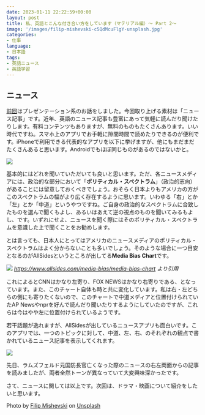 ```yaml
---
date: 2023-01-11 22:22:59+00:00
layout: post
title: 私、英語とこんな付き合い方をしています（マテリアル編）〜 Part 2〜
image: '/images/filip-mishevski-c5QdMcuFlgY-unsplash.jpg'
categories:
- 仕事
language:
- 日本語
tags:
- 英語ニュース
- 英語学習
---
```


## ニュース


[前回](https://blog.shin.do/2023/01/how-i-work-with-english-with-materials-part1)はプレゼンテーション系のお話をしました。今回取り上げる素材は「ニュース記事」です。近年、英語のニュース記事も豊富にあって気軽に読んだり聞けたりします。有料コンテンツもありますが、無料のものもたくさんあります。いい時代ですね。スマホ上のアプリでお手軽に隙間時間で読めたりできるのが便利です。iPhoneで利用できる代表的なアプリを以下に挙げますが、他にもまだまだたくさんあると思います。Androidでもほぼ同じものがあるのではないかと。

![]({{site.baseurl}}/images/News-Apps-473x1024.png)

基本的にはどれを聞いていただいても良いと思います。ただ、各ニュースメディアには、政治的な部分において「**ポリティカル・スペクトラム**」（政治的志向）があることには留意しておくべきでしょう。おそらく日本よりもアメリカの方がこのスペクトラムの幅がより広く存在するように思います。いわゆる「右」とか「左」とか「中道」というやつですね。ご自身の政治的なスペクトラムに合致したものを選んで聞くもよし、あるいはあえて逆の視点のものを聞いてみるもよし、です。いずれにせよ、ニュースを聞く際にはそのポリティカル・スペクトラムを意識した上で聞くことをお勧めします。

とは言っても、日本人にとってはアメリカのニュースメディアのポリティカル・スペクトラムはよく分からないことも多いでしょう。そのような場合に一つ目安となるのがAllSidesというところが出してる**Media Bias Chart**です。

![]({{site.baseurl}}/images/AllSidesMediaBiasChart-Version7.1-906x1024.jpg)
*https://www.allsides.com/media-bias/media-bias-chart より引用*

これによるとCNNはかなり左寄り、FOX NEWSはかなり右寄りである、となっています。また、このチャート自体も時と共に変化しています。私は右・左どちらの側にも寄りたくないので、このチャートで中道メディアと位置付けられていたAP Newsやnprを好んで読んだり聞いたりするようにしていたのですが、これらは今はやや左に位置付けられているようです。

若干話題が逸れますが、AllSidesが出しているニュースアプリも面白いです。このアプリでは、一つのトピックに対して、中道、左、右、のそれぞれの観点で書かれているニュース記事を表示してくれます。

![]({{site.baseurl}}/images/AllSidesApps-473x1024.png)

先日、ラムズフェルド元国防長官亡くなった際のニュースの右左両面からの記事を読みましたが、両者全然トーンが異なっていて大変興味深かったです。

さて、ニュースに関しては以上です。次回は、ドラマ・映画について紹介をしたいと思います。

Photo by [Filip Mishevski](https://unsplash.com/ja/@filipthedesigner?utm_source=unsplash&utm_medium=referral&utm_content=creditCopyText) on [Unsplash](https://unsplash.com/s/photos/news?utm_source=unsplash&utm_medium=referral&utm_content=creditCopyText)
